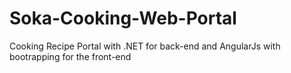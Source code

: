 # Soka-Cooking-Web-Portal
Cooking Recipe Portal with .NET for back-end and AngularJs with bootrapping for the front-end 
